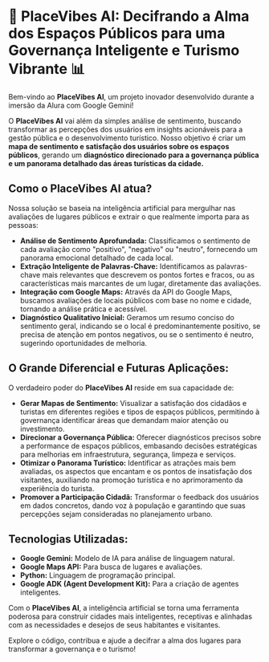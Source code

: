 # 🌟 PlaceVibes AI: Decifrando a Alma dos Espaços Públicos para uma Governança Inteligente e Turismo Vibrante 📊

Bem-vindo ao **PlaceVibes AI**, um projeto inovador desenvolvido durante a imersão da Alura com Google Gemini!

O **PlaceVibes AI** vai além da simples análise de sentimento, buscando transformar as percepções dos usuários em insights acionáveis para a gestão pública e o desenvolvimento turístico. Nosso objetivo é criar um **mapa de sentimento e satisfação dos usuários sobre os espaços públicos**, gerando um **diagnóstico direcionado para a governança pública e um panorama detalhado das áreas turísticas da cidade.**

## Como o PlaceVibes AI atua?

Nossa solução se baseia na inteligência artificial para mergulhar nas avaliações de lugares públicos e extrair o que realmente importa para as pessoas:

* **Análise de Sentimento Aprofundada:** Classificamos o sentimento de cada avaliação como "positivo", "negativo" ou "neutro", fornecendo um panorama emocional detalhado de cada local.
* **Extração Inteligente de Palavras-Chave:** Identificamos as palavras-chave mais relevantes que descrevem os pontos fortes e fracos, ou as características mais marcantes de um lugar, diretamente das avaliações.
* **Integração com Google Maps:** Através da API do Google Maps, buscamos avaliações de locais públicos com base no nome e cidade, tornando a análise prática e acessível.
* **Diagnóstico Qualitativo Inicial:** Geramos um resumo conciso do sentimento geral, indicando se o local é predominantemente positivo, se precisa de atenção em pontos negativos, ou se o sentimento é neutro, sugerindo oportunidades de melhoria.

## O Grande Diferencial e Futuras Aplicações:

O verdadeiro poder do **PlaceVibes AI** reside em sua capacidade de:

* **Gerar Mapas de Sentimento:** Visualizar a satisfação dos cidadãos e turistas em diferentes regiões e tipos de espaços públicos, permitindo à governança identificar áreas que demandam maior atenção ou investimento.
* **Direcionar a Governança Pública:** Oferecer diagnósticos precisos sobre a performance de espaços públicos, embasando decisões estratégicas para melhorias em infraestrutura, segurança, limpeza e serviços.
* **Otimizar o Panorama Turístico:** Identificar as atrações mais bem avaliadas, os aspectos que encantam e os pontos de insatisfação dos visitantes, auxiliando na promoção turística e no aprimoramento da experiência do turista.
* **Promover a Participação Cidadã:** Transformar o feedback dos usuários em dados concretos, dando voz à população e garantindo que suas percepções sejam consideradas no planejamento urbano.

## Tecnologias Utilizadas:

* **Google Gemini:** Modelo de IA para análise de linguagem natural.
* **Google Maps API:** Para busca de lugares e avaliações.
* **Python:** Linguagem de programação principal.
* **Google ADK (Agent Development Kit):** Para a criação de agentes inteligentes.

Com o **PlaceVibes AI**, a inteligência artificial se torna uma ferramenta poderosa para construir cidades mais inteligentes, receptivas e alinhadas com as necessidades e desejos de seus habitantes e visitantes.

Explore o código, contribua e ajude a decifrar a alma dos lugares para transformar a governança e o turismo!
